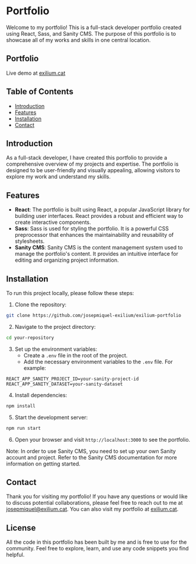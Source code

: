 # Portfolio

Welcome to my portfolio! This is a full-stack developer portfolio created using React, Sass, and Sanity CMS. The purpose of this portfolio is to showcase all of my works and skills in one central location.

## Portfolio

Live demo at [exilium.cat](https://exilium.cat)

## Table of Contents

-   [Introduction](#introduction)
-   [Features](#features)
-   [Installation](#installation)
-   [Contact](#contact)

## Introduction

As a full-stack developer, I have created this portfolio to provide a comprehensive overview of my projects and expertise. The portfolio is designed to be user-friendly and visually appealing, allowing visitors to explore my work and understand my skills.

## Features

-   **React**: The portfolio is built using React, a popular JavaScript library for building user interfaces. React provides a robust and efficient way to create interactive components.
-   **Sass**: Sass is used for styling the portfolio. It is a powerful CSS preprocessor that enhances the maintainability and reusability of stylesheets.
-   **Sanity CMS**: Sanity CMS is the content management system used to manage the portfolio's content. It provides an intuitive interface for editing and organizing project information.

## Installation

To run this project locally, please follow these steps:

1. Clone the repository:

```bash
git clone https://github.com/josepmiquel-exilium/exilium-portfolio
```

2. Navigate to the project directory:

```bash
cd your-repository
```

3. Set up the environment variables:
    - Create a `.env` file in the root of the project.
    - Add the necessary environment variables to the `.env` file. For example:

```plaintext
REACT_APP_SANITY_PROJECT_ID=your-sanity-project-id
REACT_APP_SANITY_DATASET=your-sanity-dataset
```

4. Install dependencies:

```bash
npm install
```

5. Start the development server:

```bash
npm run start
```

6. Open your browser and visit `http://localhost:3000` to see the portfolio.

Note: In order to use Sanity CMS, you need to set up your own Sanity account and project. Refer to the Sanity CMS documentation for more information on getting started.

## Contact

Thank you for visiting my portfolio! If you have any questions or would like to discuss potential collaborations, please feel free to reach out to me at josepmiquel@exilium.cat. You can also visit my portfolio at [exilium.cat](https://exilium.cat).

## License

All the code in this portfolio has been built by me and is free to use for the community. Feel free to explore, learn, and use any code snippets you find helpful.
